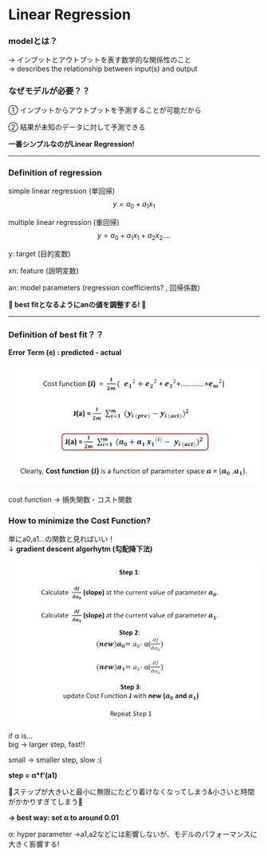 # Linear Regression

### modelとは？

→ インプットとアウトプットを表す数学的な関係性のこと  
→ describes the relationship between input(s) and output

### なぜモデルが必要？？

① インプットからアウトプットを予測することが可能だから

② 結果が未知のデータに対して予測できる


**一番シンプルなのがLinear Regression!**   

---

### Definition of regression
simple linear regression (単回帰)  
$$y= a_0+a_1x_1$$

multiple linear regression (重回帰)   
$$y= a_0+a_1x_1+ a_2x_2….$$


y: target (目的変数)

xn: feature (説明変数)

an: model parameters (regression coefficients? , 回帰係数)


**🌟 best fitとなるようにanの値を調整する! 🌟**

---
### Definition of best fit？？

**Error Term (e) : predicted - actual**

![](photos/LinearRegression1.png)

cost function → 損失関数・コスト関数

### How to minimize the Cost Function?

単にa0,a1…の関数と見ればいい！  
↓
**gradient descent algorhytm (勾配降下法)**

![](photos/LinearRegression2.png)


if α is...  
big → larger step, fast!!

small → smaller step, slow :(

**step = α*f’(a1)**

🌟ステップが大きいと最小に無限にたどり着けなくなってしまう&小さいと時間がかかりすぎてしまう🌟

**→ best way: set α to around 0.01**
 
α: hyper parameter
→a1,a2などには影響しないが、モデルのパフォーマンスに大きく影響する!